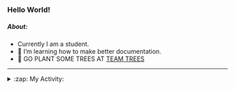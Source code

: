### Hello World!

##### About:
- Currently I am a student.
- 🌱 I’m learning how to make better documentation.
- 🌱 GO PLANT SOME TREES AT [TEAM TREES](https://teamtrees.org/)

---
<details>
  <summary>:zap: My Activity:</summary>
  
<!--START_SECTION:waka-->
![Code Time](http://img.shields.io/badge/Code%20Time-1%2C229%20hrs%2057%20mins-blue)

**I'm a Night 🦉** 

```text
🌞 Morning                1975 commits        ███░░░░░░░░░░░░░░░░░░░░░░   10.24 % 
🌆 Daytime                6521 commits        ████████░░░░░░░░░░░░░░░░░   33.80 % 
🌃 Evening                5540 commits        ███████░░░░░░░░░░░░░░░░░░   28.72 % 
🌙 Night                  5256 commits        ███████░░░░░░░░░░░░░░░░░░   27.24 % 
```
📅 **I'm Most Productive on Wednesday** 

```text
Monday                   2687 commits        ███░░░░░░░░░░░░░░░░░░░░░░   13.93 % 
Tuesday                  2652 commits        ███░░░░░░░░░░░░░░░░░░░░░░   13.75 % 
Wednesday                4533 commits        ██████░░░░░░░░░░░░░░░░░░░   23.50 % 
Thursday                 2524 commits        ███░░░░░░░░░░░░░░░░░░░░░░   13.08 % 
Friday                   2045 commits        ███░░░░░░░░░░░░░░░░░░░░░░   10.60 % 
Saturday                 1659 commits        ██░░░░░░░░░░░░░░░░░░░░░░░   08.60 % 
Sunday                   3192 commits        ████░░░░░░░░░░░░░░░░░░░░░   16.55 % 
```


📊 **This Week I Spent My Time On** 

```text
🔥 Editors: 
IntelliJ                 10 hrs 27 mins      █████████████████████████   100.00 % 

🐱‍💻 Projects: 
mysql-java               2 hrs 40 mins       ██████░░░░░░░░░░░░░░░░░░░   25.64 % 
music-api                2 hrs 30 mins       ██████░░░░░░░░░░░░░░░░░░░   23.92 % 
rest-api-example         2 hrs 17 mins       █████░░░░░░░░░░░░░░░░░░░░   21.97 % 
java-springboot-projects 1 hr 12 mins        ███░░░░░░░░░░░░░░░░░░░░░░   11.53 % 
movie                    45 mins             ██░░░░░░░░░░░░░░░░░░░░░░░   07.24 % 
```


 Last Updated on 12/10/2023 19:11:22 UTC
<!--END_SECTION:waka-->
</details>
